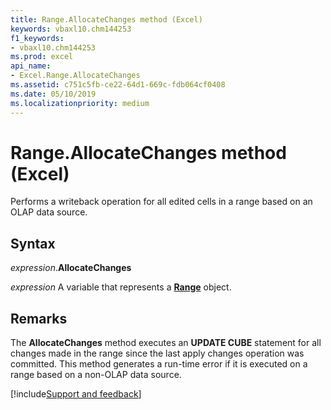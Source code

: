 ```yaml
---
title: Range.AllocateChanges method (Excel)
keywords: vbaxl10.chm144253
f1_keywords:
- vbaxl10.chm144253
ms.prod: excel
api_name:
- Excel.Range.AllocateChanges
ms.assetid: c751c5fb-ce22-64d1-669c-fdb064cf0408
ms.date: 05/10/2019
ms.localizationpriority: medium
---
```



# Range.AllocateChanges method (Excel)

Performs a writeback operation for all edited cells in a range based on an OLAP data source.


## Syntax

_expression_.**AllocateChanges**

_expression_ A variable that represents a **[Range](Excel.Range(object).md)** object.


## Remarks

The **AllocateChanges** method executes an **UPDATE CUBE** statement for all changes made in the range since the last apply changes operation was committed. This method generates a run-time error if it is executed on a range based on a non-OLAP data source.




[!include[Support and feedback](~/includes/feedback-boilerplate.md)]